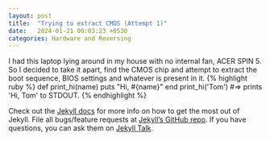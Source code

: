 ```yaml
---
layout: post
title:  "Trying to extract CMOS (Attempt 1)"
date:   2024-01-21 00:03:23 +0530
categories: Hardware and Reversing
---
```


I had this laptop lying around in my house with no internal fan, ACER SPIN 5. So I decided to take it apart,
find the CMOS chip and attempt to extract the boot sequence, BIOS settings and whatever is present in it.
{% highlight ruby %}
def print_hi(name)
  puts "Hi, #{name}"
end
print_hi('Tom')
#=> prints 'Hi, Tom' to STDOUT.
{% endhighlight %}

Check out the [Jekyll docs][jekyll-docs] for more info on how to get the most out of Jekyll. File all bugs/feature requests at [Jekyll’s GitHub repo][jekyll-gh]. If you have questions, you can ask them on [Jekyll Talk][jekyll-talk].

[jekyll-docs]: https://jekyllrb.com/docs/home
[jekyll-gh]:   https://github.com/jekyll/jekyll
[jekyll-talk]: https://talk.jekyllrb.com/
